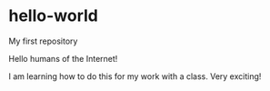 # hello-world
My first repository

Hello humans of the Internet!

I am learning how to do this for my work with a class. Very exciting!
